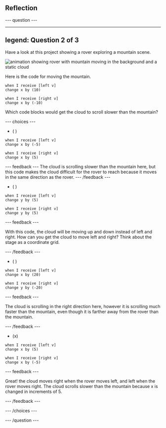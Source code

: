 ## Reflection


--- question ---

---
legend: Question 2 of 3
---

Have a look at this project showing a rover exploring a mountain scene.

![animation showing rover with mountain moving in the background and a static cloud](images/mountain-animation.gif)

Here is the code for moving the mountain.

```blocks3
when I receive [left v]
change x by (10)

when I receive [right v]
change x by (-10)
```

Which code blocks would get the cloud to scroll slower than the mountain?

--- choices ---

- ( )

```blocks3
when I receive [left v]
change x by (-5)

when I receive [right v]
change x by (5)
```

  --- feedback ---
The cloud is scrolling slower than the mountain here, but this code makes the cloud difficult for the rover to reach because it moves in the same direction as the rover.
  --- /feedback ---

- ( )

```blocks3
when I receive [left v]
change y by (5)

when I receive [right v]
change y by (5)

```

  --- feedback ---

  With this code, the cloud will be moving up and down instead of left and right. How can you get the cloud to move left and right? Think about the stage as a coordinate grid.

  --- /feedback ---

- ( )

```blocks3
when I receive [left v]
change x by (20)

when I receive [right v]
change y by (-20)
```

  --- feedback ---

  The cloud is scrolling in the right direction here, however it is scrolling much faster than the mountain, even though it is farther away from the rover than the mountain.

  --- /feedback ---

- (x)

```blocks3
when I receive [left v]
change x by (5)

when I receive [right v]
change x by (-5)
```

  --- feedback ---

Great! the cloud moves right when the rover moves left, and left when the rover moves right.  The cloud scrolls slower than the mountain because x is changed in increments of 5.

  --- /feedback ---

--- /choices ---

--- /question ---
